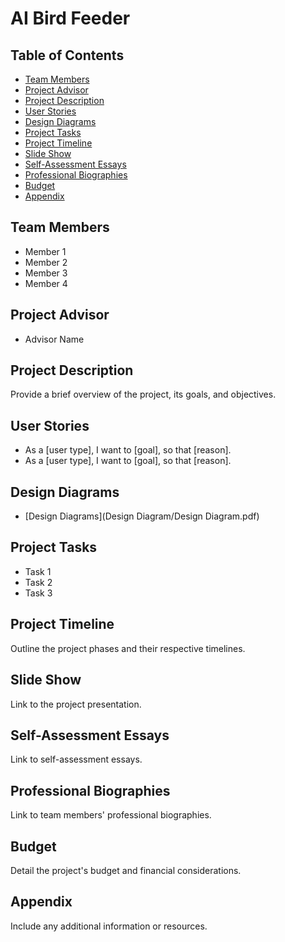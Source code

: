 # AI Bird Feeder

## Table of Contents
- [Team Members](Senior-Design)
- [Project Advisor](#project-advisor)
- [Project Description](#project-description)
- [User Stories](#user-stories)
- [Design Diagrams](#design-diagrams)
- [Project Tasks](#project-tasks)
- [Project Timeline](#project-timeline)
- [Slide Show](#slide-show)
- [Self-Assessment Essays](#self-assessment-essays)
- [Professional Biographies](#professional-biographies)
- [Budget](#budget)
- [Appendix](#appendix)

## Team Members
- Member 1
- Member 2
- Member 3
- Member 4

## Project Advisor
- Advisor Name

## Project Description
Provide a brief overview of the project, its goals, and objectives.

## User Stories
- As a [user type], I want to [goal], so that [reason].
- As a [user type], I want to [goal], so that [reason].

## Design Diagrams
- [Design Diagrams](Design Diagram/Design Diagram.pdf)

## Project Tasks
- Task 1
- Task 2
- Task 3

## Project Timeline
Outline the project phases and their respective timelines.

## Slide Show
Link to the project presentation.

## Self-Assessment Essays
Link to self-assessment essays.

## Professional Biographies
Link to team members' professional biographies.

## Budget
Detail the project's budget and financial considerations.

## Appendix
Include any additional information or resources.
